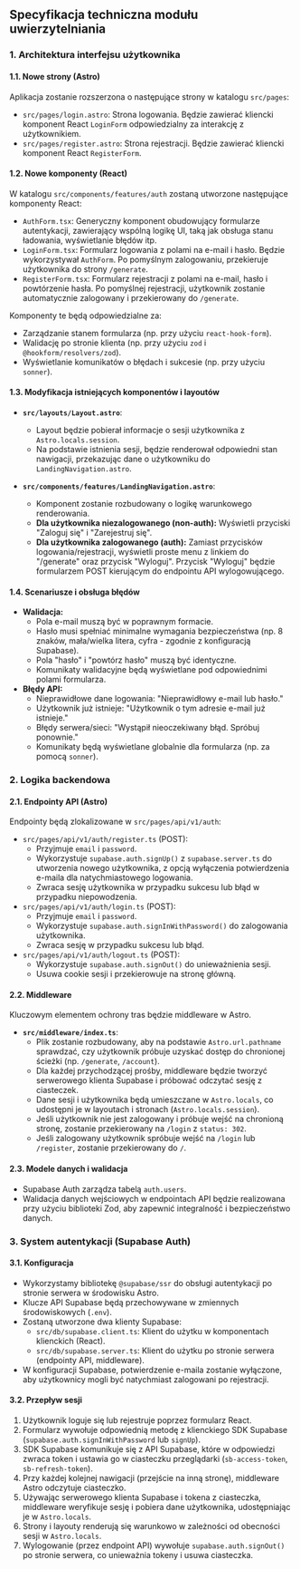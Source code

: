 ## Specyfikacja techniczna modułu uwierzytelniania

### 1. Architektura interfejsu użytkownika

#### 1.1. Nowe strony (Astro)

Aplikacja zostanie rozszerzona o następujące strony w katalogu `src/pages`:

- `src/pages/login.astro`: Strona logowania. Będzie zawierać kliencki komponent React `LoginForm` odpowiedzialny za interakcję z użytkownikiem.
- `src/pages/register.astro`: Strona rejestracji. Będzie zawierać kliencki komponent React `RegisterForm`.

#### 1.2. Nowe komponenty (React)

W katalogu `src/components/features/auth` zostaną utworzone następujące komponenty React:

- `AuthForm.tsx`: Generyczny komponent obudowujący formularze autentykacji, zawierający wspólną logikę UI, taką jak obsługa stanu ładowania, wyświetlanie błędów itp.
- `LoginForm.tsx`: Formularz logowania z polami na e-mail i hasło. Będzie wykorzystywał `AuthForm`. Po pomyślnym zalogowaniu, przekieruje użytkownika do strony `/generate`.
- `RegisterForm.tsx`: Formularz rejestracji z polami na e-mail, hasło i powtórzenie hasła. Po pomyślnej rejestracji, użytkownik zostanie automatycznie zalogowany i przekierowany do `/generate`.

Komponenty te będą odpowiedzialne za:
- Zarządzanie stanem formularza (np. przy użyciu `react-hook-form`).
- Walidację po stronie klienta (np. przy użyciu `zod` i `@hookform/resolvers/zod`).
- Wyświetlanie komunikatów o błędach i sukcesie (np. przy użyciu `sonner`).

#### 1.3. Modyfikacja istniejących komponentów i layoutów

- **`src/layouts/Layout.astro`**:
  - Layout będzie pobierał informacje o sesji użytkownika z `Astro.locals.session`.
  - Na podstawie istnienia sesji, będzie renderował odpowiedni stan nawigacji, przekazując dane o użytkowniku do `LandingNavigation.astro`.

- **`src/components/features/LandingNavigation.astro`**:
  - Komponent zostanie rozbudowany o logikę warunkowego renderowania.
  - **Dla użytkownika niezalogowanego (non-auth):** Wyświetli przyciski "Zaloguj się" i "Zarejestruj się".
  - **Dla użytkownika zalogowanego (auth):** Zamiast przycisków logowania/rejestracji, wyświetli proste menu z linkiem do "/generate" oraz przycisk "Wyloguj". Przycisk "Wyloguj" będzie formularzem POST kierującym do endpointu API wylogowującego.

#### 1.4. Scenariusze i obsługa błędów

- **Walidacja:**
  - Pola e-mail muszą być w poprawnym formacie.
  - Hasło musi spełniać minimalne wymagania bezpieczeństwa (np. 8 znaków, mała/wielka litera, cyfra - zgodnie z konfiguracją Supabase).
  - Pola "hasło" i "powtórz hasło" muszą być identyczne.
  - Komunikaty walidacyjne będą wyświetlane pod odpowiednimi polami formularza.
- **Błędy API:**
  - Nieprawidłowe dane logowania: "Nieprawidłowy e-mail lub hasło."
  - Użytkownik już istnieje: "Użytkownik o tym adresie e-mail już istnieje."
  - Błędy serwera/sieci: "Wystąpił nieoczekiwany błąd. Spróbuj ponownie."
  - Komunikaty będą wyświetlane globalnie dla formularza (np. za pomocą `sonner`).

### 2. Logika backendowa

#### 2.1. Endpointy API (Astro)

Endpointy będą zlokalizowane w `src/pages/api/v1/auth`:

- `src/pages/api/v1/auth/register.ts` (POST):
  - Przyjmuje `email` i `password`.
  - Wykorzystuje `supabase.auth.signUp()` z `supabase.server.ts` do utworzenia nowego użytkownika, z opcją wyłączenia potwierdzenia e-maila dla natychmiastowego logowania.
  - Zwraca sesję użytkownika w przypadku sukcesu lub błąd w przypadku niepowodzenia.
- `src/pages/api/v1/auth/login.ts` (POST):
  - Przyjmuje `email` i `password`.
  - Wykorzystuje `supabase.auth.signInWithPassword()` do zalogowania użytkownika.
  - Zwraca sesję w przypadku sukcesu lub błąd.
- `src/pages/api/v1/auth/logout.ts` (POST):
  - Wykorzystuje `supabase.auth.signOut()` do unieważnienia sesji.
  - Usuwa cookie sesji i przekierowuje na stronę główną.

#### 2.2. Middleware

Kluczowym elementem ochrony tras będzie middleware w Astro.

- **`src/middleware/index.ts`**:
  - Plik zostanie rozbudowany, aby na podstawie `Astro.url.pathname` sprawdzać, czy użytkownik próbuje uzyskać dostęp do chronionej ścieżki (np. `/generate`, `/account`).
  - Dla każdej przychodzącej prośby, middleware będzie tworzyć serwerowego klienta Supabase i próbować odczytać sesję z ciasteczek.
  - Dane sesji i użytkownika będą umieszczane w `Astro.locals`, co udostępni je w layoutach i stronach (`Astro.locals.session`).
  - Jeśli użytkownik nie jest zalogowany i próbuje wejść na chronioną stronę, zostanie przekierowany na `/login` z `status: 302`.
  - Jeśli zalogowany użytkownik spróbuje wejść na `/login` lub `/register`, zostanie przekierowany do `/`.

#### 2.3. Modele danych i walidacja

- Supabase Auth zarządza tabelą `auth.users`.
- Walidacja danych wejściowych w endpointach API będzie realizowana przy użyciu biblioteki Zod, aby zapewnić integralność i bezpieczeństwo danych.

### 3. System autentykacji (Supabase Auth)

#### 3.1. Konfiguracja

- Wykorzystamy bibliotekę `@supabase/ssr` do obsługi autentykacji po stronie serwera w środowisku Astro.
- Klucze API Supabase będą przechowywane w zmiennych środowiskowych (`.env`).
- Zostaną utworzone dwa klienty Supabase:
  - `src/db/supabase.client.ts`: Klient do użytku w komponentach klienckich (React).
  - `src/db/supabase.server.ts`: Klient do użytku po stronie serwera (endpointy API, middleware).
- W konfiguracji Supabase, potwierdzenie e-maila zostanie wyłączone, aby użytkownicy mogli być natychmiast zalogowani po rejestracji.

#### 3.2. Przepływ sesji

1. Użytkownik loguje się lub rejestruje poprzez formularz React.
2. Formularz wywołuje odpowiednią metodę z klienckiego SDK Supabase (`supabase.auth.signInWithPassword` lub `signUp`).
3. SDK Supabase komunikuje się z API Supabase, które w odpowiedzi zwraca token i ustawia go w ciasteczku przeglądarki (`sb-access-token`, `sb-refresh-token`).
4. Przy każdej kolejnej nawigacji (przejście na inną stronę), middleware Astro odczytuje ciasteczko.
5. Używając serwerowego klienta Supabase i tokena z ciasteczka, middleware weryfikuje sesję i pobiera dane użytkownika, udostępniając je w `Astro.locals`.
6. Strony i layouty renderują się warunkowo w zależności od obecności sesji w `Astro.locals`.
7. Wylogowanie (przez endpoint API) wywołuje `supabase.auth.signOut()` po stronie serwera, co unieważnia tokeny i usuwa ciasteczka.
